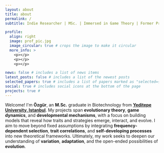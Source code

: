 ```yaml
---
layout: about
title: about
permalink: /
subtitle: Indie Researcher | MSc. | Immersed in Game Theory | Former Professionoal Gamer

profile:
  align: right
  image: prof_pic.jpg
  image_circular: true # crops the image to make it circular
  more_info: >
    <p></p>
    <p></p>
    <p></p>

news: false # includes a list of news items
latest_posts: false # includes a list of the newest posts
selected_papers: true # includes a list of papers marked as "selected={true}"
social: true # includes social icons at the bottom of the page
projects: true #
---
```


Welcome! I'm **Özgür**, an **M.Sc.** graduate in Biotechnology from [**Yeditepe University, Istanbul**](https://fbe.yeditepe.edu.tr/en). My projects span **evolutionary theory**, **game dynamics**, and **developmental mechanisms**, with a focus on building models that reveal how traits and strategies emerge, interact, and evolve. I aim to move beyond fixed assumptions by integrating **frequency-dependent selection**, **trait correlations**, and **self-developing processes** into new theoretical frameworks. Ultimately, my work seeks to deepen our understanding of **variation**, **adaptation**, and the open-ended possibilities of **evolution**.

